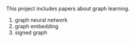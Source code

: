 This project includes papers about graph learning.

1. graph neural network
2. graph embedding
3. signed graph